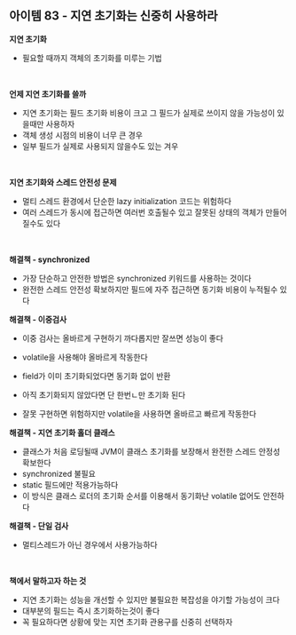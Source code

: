 ## 아이템 83 - 지연 초기화는 신중히 사용하라

**지연 초기화**
- 필요할 때까지 객체의 초기화를 미루는 기법


<br/>

**언제 지연 초기화를 쓸까**
- 지연 초기화는 필드 초기화 비용이 크고 그 필드가 실제로 쓰이지 않을 가능성이 있을때만 사용하자
- 객체 생성 시점의 비용이 너무 큰 경우
- 일부 필드가 실제로 사용되지 않을수도 있는 겨우


<br/>

**지연 초기화와 스레드 안전성 문제**
- 멀티 스레드 환경에서 단순한 lazy initialization 코드는 위험하다
- 여러 스레드가 동시에 접근하면 여러번 호출될수 있고 잘못된 상태의 객체가 만들어질수도 있다

<br/>

**해결책 - synchronized**
- 가장 단순하고 안전한 방법은 synchronized 키워드를 사용하는 것이다
- 완전한 스레드 안전성 확보하지만 필드에 자주 접근하면 동기화 비용이 누적될수 있다


**해결책 - 이중검사**
- 이중 검사는 올바르게 구현하기 까다롭지만 잘쓰면 성능이 좋다

- volatile을 사용해야 올바르게 작동한다
- field가 이미 초기화되었다면 동기화 없이 반환
- 아직 초기화되지 않았다면 단 한번ㄴ만 초기화 된다
- 잘못 구현하면 위험하지만 volatile을 사용하면 올바르고 빠르게 작동한다

**해결책 - 지연 초기화 홀더 클래스**
- 클래스가 처음 로딩될때 JVM이 클래스 초기화를 보장해서 완전한 스레드 안정성 확보한다
- synchronized 불필요
- static 필드에만 적용가능하다
- 이 방식은 클래스 로더의 초기화 순서를 이용해서 동기화난 volatile 없어도 안전하다

**해결책 - 단일 검사**
- 멀티스레드가 아닌 경우에서 사용가능하다


<br/>

**책에서 말하고자 하는 것**
- 지연 초기화는 성능을 개선할 수 있지만 불필요한 복잡성을 야기할 가능성이 크다
- 대부분의 필드는 즉시 초기화하는것이 좋다
- 꼭 필요하다면 상황에 맞는 지연 초기화 관용구를 신중히 선택하자



